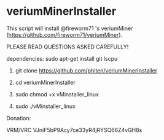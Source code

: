 # veriumMinerInstaller

This script will install @fireworm71 's veriumMiner (https://github.com/fireworm71/veriumMiner).

PLEASE READ QUESTIONS ASKED CAREFULLY!

dependencies: sudo apt-get install git lscpu

1. git clone https://github.com/phiten/veriumMinerInstaller

2. cd veriumMinerInstaller

3. sudo chmod +x vMinstaller_linux

4. sudo ./vMinstaller_linux


Donation:

VRM/VRC VJniF5bP9Acy7ce33yR4jRYSQ66Z4vGH8s